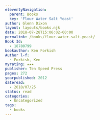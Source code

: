 ```yaml
---
eleventyNavigation:
  parent: Books
  key: 'Flour Water Salt Yeast'
author: Glenn Dixon
layout: layouts/books.njk
date: 2018-07-28T15:06:02+00:00
permalink: /books/flour-water-salt-yeast/
Book Id:
  - 18780799
bookauthor: Ken Forkish
Author l-f:
  - Forkish, Ken
myrating: ★★★
publisher: Ten Speed Press
pages: 272
yearpublished: 2012
dateread:
  - 2018/07/25
status: read
categories:
  - Uncategorized
tags:
  - books
---
```

